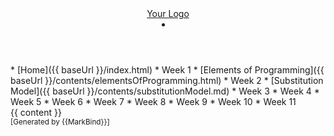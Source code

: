 <head-bottom>
  <link rel="stylesheet" href="{{baseUrl}}/stylesheets/main.css">
</head-bottom>

<header fixed>
  <navbar type="dark">
    <a slot="brand" href="{{baseUrl}}/index.html" title="Home" class="navbar-brand">Your Logo</a>
    <!-- <li><a href="{{baseUrl}}/contents/topic1.html" class="nav-link">Topic 1</a></li> -->
    <!-- <li><a href="{{baseUrl}}/contents/topic2.html" class="nav-link">Topic 2</a></li> -->
    <!-- <dropdown header="Topic 3" class="nav-link"> -->
      <!-- <li><a href="{{baseUrl}}/contents/topic3a.html" class="dropdown-item">Topic 3a</a></li> -->
      <!-- <li><a href="{{baseUrl}}/contents/topic3b.html" class="dropdown-item">Topic 3b</a></li> -->
    </dropdown>
    <li slot="right">
      <form class="navbar-form">
        <searchbar :data="searchData" placeholder="Search" :on-hit="searchCallback" menu-align-right></searchbar>
      </form>
    </li>
  </navbar>
</header>

<div id="flex-body">
  <nav id="site-nav" class="fixed-header-padding">
    <div class="site-nav-top">
      <!-- <div class="font-weight-bold mb-2" style="font-size: 1.25rem;">Template</div> -->
    </div>
    <div class="nav-component slim-scroll">
      <site-nav>
* [Home]({{ baseUrl }}/index.html)
* Week 1
  * [Elements of Programming]({{ baseUrl }}/contents/elementsOfProgramming.html)
* Week 2
  * [Substitution Model]({{ baseUrl }}/contents/substitutionModel.md)
* Week 3
* Week 4
* Week 5
* Week 6
* Week 7
* Week 8
* Week 9
* Week 10
* Week 11
      </site-nav>
    </div>
  </nav>
  <div id="content-wrapper" class="fixed-header-padding">
    {{ content }}
  </div>
  <nav id="page-nav" class="fixed-header-padding">
    <div class="nav-component slim-scroll">
      <page-nav />
    </div>
  </nav>
</div>

<footer>
  <!-- Support MarkBind by including a link to us on your landing page! -->
  <div class="text-center">
    <small>[Generated by {{MarkBind}}]</small>
  </div>
</footer>
